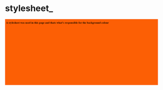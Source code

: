 # stylesheet_
![alt text](https://github.com/Shadymademe/stylesheet_/blob/main/stylepng.png?raw=true)
